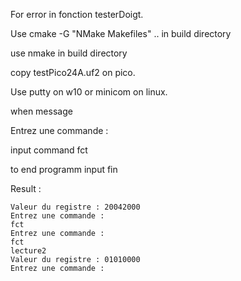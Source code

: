 For error in fonction testerDoigt.

Use cmake -G "NMake Makefiles" .. in build directory

use nmake in build directory

copy testPico24A.uf2 on pico.

Use putty on w10 or minicom on linux.

when message

Entrez une commande :

input command fct

to end programm  input fin

Result :

```
Valeur du registre : 20042000
Entrez une commande :
fct
Entrez une commande :
fct
lecture2
Valeur du registre : 01010000
Entrez une commande :
```
